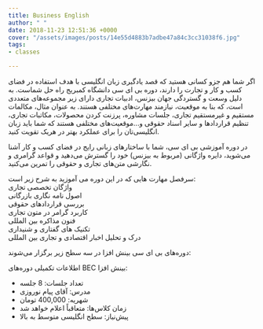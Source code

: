 ```yaml
---
title: Business English
author: " "
date: 2018-11-23 12:51:36 +0000
cover: "/assets/images/posts/14e55d4883b7adbe47a84c3cc31038f6.jpg"
tags:
- classes

---
```

اگر شما هم جزو کسانی هستید که قصد یادگیری زبان انگلیسی با هدف استفاده در فضای کسب و کار و تجارت را دارند، دوره بی ای سی دانشگاه کمبریج راه حل شماست. به دلیل وسعت و گستردگی جهان بیزنس، ادبیات تجاری دارای زیر مجموعه‌های متعددی است، که بنا به موقعیت‌، نیازمند مهارت‌های مختلفی هستند. به عنوان مثال، مکالمات مستقیم و غیرمستقیم تجاری، جلسات مشاوره، پرزنت کردن محصولات، مکاتبات تجاری، تنظیم قراردادها و سایر اسناد حقوقی و...موقعیت‌های مختلفی هستند که شما باید زبان انگلیسی‌تان را برای عملکرد بهتر در هریک تقویت کنید.

در دوره آموزشی بی ای سی، شما با ساختارهای زبانی رایج در فضای کسب و کار آشنا می‌شوید، دایره واژگانی (مربوط به بیزنس) خود را گسترش می‌دهید و قواعد گرامری و نگارشی متن‌های تجاری و حقوقی را تمرین می‌کنید.

سرفصل مهارت هایی که در این دوره می آموزید به شرح زیر است:  
واژگان تخصصی تجاری  
اصول نامه نگاری بازرگانی  
بررسی قراردادهای حقوقی  
کاربرد گرامر در متون تجاری  
فنون مذاکره بین المللی  
تکنیک های گفتاری و شنیداری  
درک و تحلیل اخبار اقتصادی و تجاری بین المللی

دوره‌های بی ای سی بینش افزا در سه سطح زیر برگزار می‌شوند:

اطلاعات تکمیلی دوره‌های BEC بینش افزا:

* تعداد جلسات: 8 جلسه
* مدرس: آقای پیام نوروزی
* شهریه: 400,000 تومان
* زمان کلاس‌ها: متعاقباً اعلام خواهد شد
* پیش‌نیاز: سطح انگلیسی متوسط به بالا